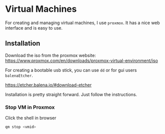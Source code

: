 # Virtual Machines

For creating and managing virtual machines, I use `proxmox`. It has a nice web interface and is easy to use.

## Installation

Download the iso from the proxmox website:  
https://www.proxmox.com/en/downloads/proxmox-virtual-environment/iso

For creating a bootable usb stick, you can use `dd` or for gui users `balenaEtcher`.

https://etcher.balena.io/#download-etcher

Installation is pretty straight forward. Just follow the instructions.

### Stop VM in Proxmox

Click the shell in browser

```sh
qm stop <vmid>
```

